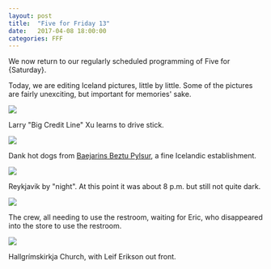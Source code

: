 ```yaml
---
layout: post
title:  "Five for Friday 13"
date:   2017-04-08 18:00:00
categories: FFF
---
```


We now return to our regularly scheduled programming of Five for {Saturday}.

Today, we are editing Iceland pictures, little by little. Some of the pictures are fairly unexciting, but important for memories' sake.

![][Larry Driving]

Larry "Big Credit Line" Xu learns to drive stick.

![][Hot Dogs]

Dank hot dogs from [Baejarins Beztu Pylsur](http://www.bbp.is/), a fine Icelandic establishment.

![][Town]

Reykjavik by "night". At this point it was about 8 p.m. but still not quite dark.

![][Eric Bathroom]

The crew, all needing to use the restroom, waiting for Eric, who disappeared into the store to use the restroom.

![][Hallgrímskirkja Church]

Hallgrímskirkja Church, with Leif Erikson out front.

[Larry Driving]: https://raw.githubusercontent.com/echiou/echiou.github.io-images/master/FFF/FFF13/1.jpg
[Hot Dogs]: https://raw.githubusercontent.com/echiou/echiou.github.io-images/master/FFF/FFF13/2.jpg
[Town]: https://raw.githubusercontent.com/echiou/echiou.github.io-images/master/FFF/FFF13/3.jpg
[Eric Bathroom]: https://raw.githubusercontent.com/echiou/echiou.github.io-images/master/FFF/FFF13/4.jpg
[Hallgrímskirkja Church]: https://raw.githubusercontent.com/echiou/echiou.github.io-images/master/FFF/FFF13/5.jpg
